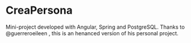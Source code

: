 # CreaPersona

Mini-project developed with Angular, Spring and PostgreSQL. Thanks to @guerreroeileen , this is an henanced version of his personal project.
